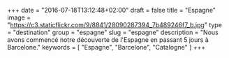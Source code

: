 +++
date = "2016-07-18T13:12:48+02:00"
draft = false
title = "Espagne"
image = "https://c3.staticflickr.com/9/8841/28090287394_7b489246f7_b.jpg"
type = "destination"
group = "espagne"
slug = "espagne"
description = "Nous avons commencé notre découverte de l'Espagne en passant 5 jours à Barcelone."
keywords = [
	"Espagne",
	"Barcelone",
	"Catalogne"
	]
+++
